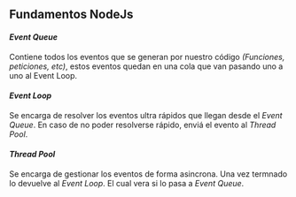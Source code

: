 ## Fundamentos NodeJs
#### _Event Queue_

Contiene todos los eventos que se generan por nuestro código _(Funciones, peticiones, etc)_, estos eventos quedan en una cola que van pasando uno a uno al Event Loop.
#### _Event Loop_

Se encarga de resolver los eventos ultra rápidos que llegan desde el _Event Queue_. En caso de no poder resolverse rápido, enviá el evento al _Thread Pool_.
#### _Thread Pool_

Se encarga de gestionar los eventos de forma asincrona. Una vez termnado lo devuelve al _Event Loop_. El cual vera si lo pasa a _Event Queue_.
